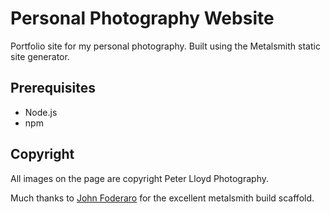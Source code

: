 # Personal Photography Website
Portfolio site for my personal photography.  Built using the Metalsmith static site generator.

## Prerequisites

- Node.js
- npm

## Copyright

All images on the page are copyright Peter Lloyd Photography.

Much thanks to [John Foderaro](http://jfod.me/) for the excellent metalsmith build scaffold.

